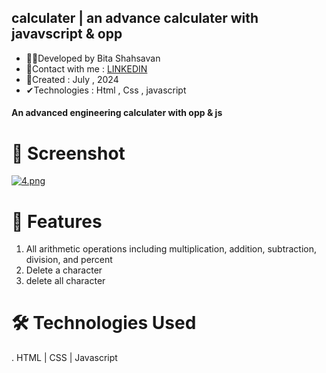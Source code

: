 ## calculater  | an advance calculater with javavscript & opp
- 🙋‍♀️Developed by Bita Shahsavan
- 📧Contact with me : <a href="https://www.linkedin.com/in/bita-shahsavan-830471299/" rel="nofollow">LINKEDIN</a>
- 📆Created : ‎July , ‎2024
- ✔Technologies : Html , Css , javascript 

#### An advanced engineering calculater with opp & js

# 📸 Screenshot
[![4.png](https://i.postimg.cc/sxJ5PwF9/4.png)](https://postimg.cc/Mfvcq0pv)




# 🌟 Features
1. All arithmetic operations including multiplication, addition, subtraction, division, and percent
2. Delete a character
3. delete all character

# 🛠️ Technologies Used
. HTML | CSS | Javascript  
   
